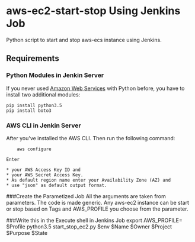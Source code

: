 # aws-ec2-start-stop Using Jenkins Job
Python script to start and stop aws-ecs instance using Jenkins.


## Requirements

### Python Modules in Jenkin Server

If you never used [Amazon Web Services](https://aws.amazon.com/) with Python before, you have to install two additional modules:

    pip install python3.5
    pip install boto3

### AWS CLI in Jenkin Server
After you've installed the AWS CLI. Then run the following command:

        aws configure

    Enter

    * your AWS Access Key ID and
    * your AWS Secret Access Key.
    * As default region name enter your Availability Zone (AZ) and
    * use "json" as default output format.    


###Create the Parametized Job
All the arguments are taken from parameters. The code is made generic. Any aws-ec2 instance can be start or stop based on Tags and AWS_PROFILE you choose from the parameter.    


###Write this in the Execute shell in Jenkins Job
export AWS_PROFILE= $Profile
python3.5 start_stop_ec2.py  $env $Name $Owner $Project $Purpose $State

